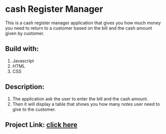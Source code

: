 # cash Register Manager
This is a cash register manager application that gives you how much money you need to return to a customer based on the bill and the cash amount given by customer.

## Build with:
1. Javascript
2. HTML
3. CSS

## Description:
1. The application ask the user to enter the bill and the cash amount.
2. Then it will display a table that shows you how many notes user need to give to the customer.

## Project Link: [click here](https://calculatecashremainder.netlify.app/)
